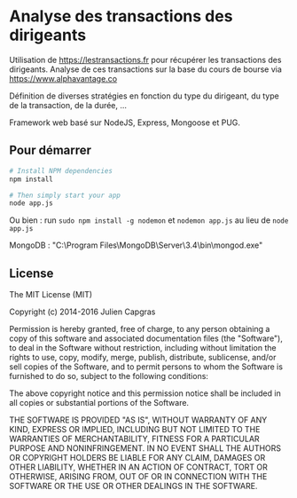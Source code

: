 Analyse des transactions des dirigeants
=======================

Utilisation de https://lestransactions.fr pour récupérer les transactions des dirigeants.
Analyse de ces transactions sur la base du cours de bourse via https://www.alphavantage.co

Définition de diverses stratégies en fonction du type du dirigeant, du type de la transaction, de la durée, ...

Framework web basé sur NodeJS, Express, Mongoose et PUG.

Pour démarrer
-------
```bash
# Install NPM dependencies
npm install

# Then simply start your app
node app.js
```

Ou bien :
run `sudo npm install -g nodemon` et `nodemon app.js` au lieu de `node app.js`

MongoDB :
"C:\Program Files\MongoDB\Server\3.4\bin\mongod.exe"

License
-------

The MIT License (MIT)

Copyright (c) 2014-2016 Julien Capgras

Permission is hereby granted, free of charge, to any person obtaining a copy of this software and associated documentation files (the "Software"), to deal in the Software without restriction, including without limitation the rights to use, copy, modify, merge, publish, distribute, sublicense, and/or sell copies of the Software, and to permit persons to whom the Software is furnished to do so, subject to the following conditions:

The above copyright notice and this permission notice shall be included in all copies or substantial portions of the Software.

THE SOFTWARE IS PROVIDED "AS IS", WITHOUT WARRANTY OF ANY KIND, EXPRESS OR IMPLIED, INCLUDING BUT NOT LIMITED TO THE WARRANTIES OF MERCHANTABILITY, FITNESS FOR A PARTICULAR PURPOSE AND NONINFRINGEMENT. IN NO EVENT SHALL THE AUTHORS OR COPYRIGHT HOLDERS BE LIABLE FOR ANY CLAIM, DAMAGES OR OTHER LIABILITY, WHETHER IN AN ACTION OF CONTRACT, TORT OR OTHERWISE, ARISING FROM, OUT OF OR IN CONNECTION WITH THE SOFTWARE OR THE USE OR OTHER DEALINGS IN THE SOFTWARE.
